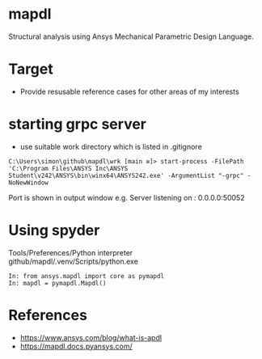 # mapdl
Structural analysis using Ansys Mechanical Parametric Design Language.

# Target
 * Provide resusable reference cases for other areas of my interests

# starting grpc server
 * use suitable work directory which is listed in .gitignore
```
C:\Users\simon\github\mapdl\wrk [main ≡]> start-process -FilePath 'C:\Program Files\ANSYS Inc\ANSYS Student\v242\ANSYS\bin\winx64\ANSYS242.exe' -ArgumentList "-grpc" -NoNewWindow
```
Port is shown in output window e.g. Server listening on : 0.0.0.0:50052

# Using spyder
Tools/Preferences/Python interpreter github/mapdl/.venv/Scripts/python.exe
```
In: from ansys.mapdl import core as pymapdl
In: mapdl = pymapdl.Mapdl()
```

# References
 * https://www.ansys.com/blog/what-is-apdl
 * https://mapdl.docs.pyansys.com/
